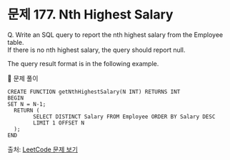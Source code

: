 # 문제 177. Nth Highest Salary

Q. Write an SQL query to report the nth highest salary from the Employee table. <br>
If there is no nth highest salary, the query should report null.

The query result format is in the following example.

🔑 문제 풀이
```mysql
CREATE FUNCTION getNthHighestSalary(N INT) RETURNS INT
BEGIN
SET N = N-1;
  RETURN (
        SELECT DISTINCT Salary FROM Employee ORDER BY Salary DESC 
        LIMIT 1 OFFSET N
  );
END
```

출처: [LeetCode 문제 보기](https://leetcode.com/problems/nth-highest-salary/)
